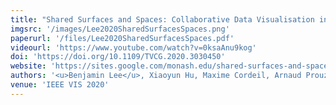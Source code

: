 ```yaml
---
title: "Shared Surfaces and Spaces: Collaborative Data Visualisation in a Co-located Immersive Environment"
imgsrc: '/images/Lee2020SharedSurfacesSpaces.png'
paperurl: '/files/Lee2020SharedSurfacesSpaces.pdf'
videourl: 'https://www.youtube.com/watch?v=0ksaAnu9kog'
doi: 'https://doi.org/10.1109/TVCG.2020.3030450'
website: 'https://sites.google.com/monash.edu/shared-surfaces-and-spaces'
authors: '<u>Benjamin Lee</u>, Xiaoyun Hu, Maxime Cordeil, Arnaud Prouzeau, Bernhard Jenny, Tim Dwyer'
venue: 'IEEE VIS 2020'
---
```

